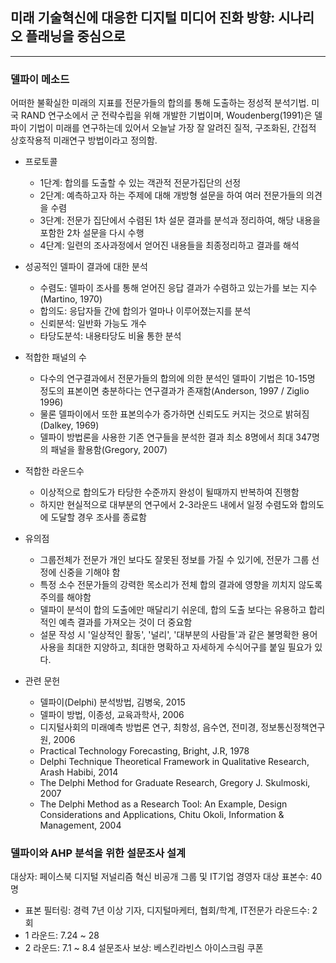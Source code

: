 ## 미래 기술혁신에 대응한 디지털 미디어 진화 방향: 시나리오 플래닝을 중심으로
***

### 델파이 메소드

어떠한 불확실한 미래의 지표를 전문가들의 합의를 통해 도출하는 정성적 분석기법.
미국 RAND 연구소에서 군 전략수립을 위해 개발한 기법이며, Woudenberg(1991)은 델파이 기법이 미래를 연구하는데 있어서 오늘날 가장 잘 알려진 질적, 구조화된, 간접적 상호작용적 미래연구 방법이라고 정의함.

+ 프로토콜
	+ 1단계: 합의를 도출할 수 있는 객관적 전문가집단의 선정
	+ 2단계: 예측하고자 하는 주제에 대해 개방형 설문을 하여 여러 전문가들의 의견을 수렴
	+ 3단계: 전문가 집단에서 수렴된 1차 설문 결과를 분석과 정리하여, 해당 내용을 포함한 2차 설문을 다시 수행
	+ 4단계: 일련의 조사과정에서 얻어진 내용들을 최종정리하고 결과를 해석

+ 성공적인 델파이 결과에 대한 분석
	+ 수렴도: 델파이 조사를 통해 얻어진 응답 결과가 수렴하고 있는가를 보는 지수(Martino, 1970)
	+ 합의도: 응답자들 간에 합의가 얼마나 이루어졌는지를 분석
	+ 신뢰분석: 일반화 가능도 개수
	+ 타당도분석: 내용타당도 비율 통한 분석

+ 적합한 패널의 수
	+ 다수의 연구결과에서 전문가들의 합의에 의한 분석인 델파이 기법은 10-15명 정도의 표본이면 충분하다는 연구결과가 존재함(Anderson, 1997 / Ziglio 1996)
	+ 물론 델파이에서 또한 표본의수가 증가하면 신뢰도도 커지는 것으로 밝혀짐(Dalkey, 1969)
	+ 델파이 방법론을 사용한 기존 연구들을 분석한 결과 최소 8명에서 최대 347명의 패널을 활용함(Gregory, 2007)

+ 적합한 라운드수
	+ 이상적으로 합의도가 타당한 수준까지 완성이 될때까지 반복하여 진행함
	+ 하지만 현실적으로 대부분의 연구에서 2-3라운드 내에서 일정 수렴도와 합의도에 도달할 경우 조사를 종료함

+ 유의점
	+ 그룹전체가 전문가 개인 보다도 잘못된 정보를 가질 수 있기에, 전문가 그룹 선정에 신중을 기해야 함
	+ 특정 소수 전문가들의 강력한 목소리가 전체 합의 결과에 영향을 끼치지 않도록 주의를 해야함
	+ 델파이 분석이 합의 도출에만 매달리기 쉬운데, 합의 도출 보다는 유용하고 합리적인 예측 결과를 가져오는 것이 더 중요함
	+ 설문 작성 시 '일상적인 활동', '널리', '대부분의 사람들'과 같은 불명확한 용어 사용을 최대한 지양하고, 최대한 명확하고 자세하게 수식어구를 붙일 필요가 있다.

+ 관련 문헌
	+ 델파이(Delphi) 분석방법, 김병욱, 2015
	+ 델파이 방법, 이종성, 교육과학사, 2006
	+ 디지털사회의 미래예측 방법론 연구, 최항성, 음수연, 전미경, 정보통신정책연구원, 2006
	+ Practical Technology Forecasting, Bright, J.R, 1978
	+ Delphi Technique Theoretical Framework in Qualitative Research, Arash Habibi, 2014
	+ The Delphi Method for Graduate Research, Gregory J. Skulmoski, 2007
	+ The Delphi Method as a Research Tool: An Example, Design Considerations and Applications, Chitu Okoli, Information & Management, 2004

### 델파이와 AHP 분석을 위한 설문조사 설계
대상자: 페이스북 디지털 저널리즘 혁신 비공개 그룹 및 IT기업 경영자 대상
표본수: 40명
- 표본 필터링: 경력 7년 이상 기자, 디지털마케터, 협회/학계, IT전문가
라운드수: 2회
- 1 라운드: 7.24 ~ 28
- 2 라운드: 7.1 ~ 8.4
설문조사 보상: 베스킨라빈스 아이스크림 쿠폰

